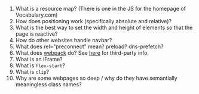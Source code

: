 1. What is a resource map? (There is one in the JS for the homepage of Vocabulary.com)
2. How does positioning work (specifically absolute and relative)?
3. What is the best way to set the width and height of elements so that the page is reactive?
4. How do other websites handle navbar?
5. What does rel="preconnect" mean? preload? dns-prefetch?
6. What does [webpack](https://webpack.js.org/) do? See [here](https://github.com/webpack-contrib)
for third-party info.
7. What is an iFrame?
8. What is `flex-start`?
9. What is `clip`?
10. Why are some webpages so deep / why do they have semantially meaningless class names?
